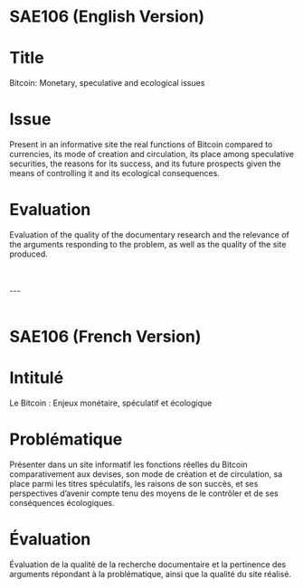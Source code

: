 # SAE106 (English Version)

# Title 
Bitcoin: Monetary, speculative and ecological issues 

# Issue 
Present in an informative site the real functions of Bitcoin compared to currencies, its mode of creation and circulation, its place among speculative securities, the reasons for its success, and its future prospects given the means of controlling it and its ecological consequences. 

# Evaluation 
Evaluation of the quality of the documentary research and the relevance of the arguments responding to the problem, as well as the quality of the site produced.

<br >
<br >
---
<br >
<br >

# SAE106 (French Version)

# Intitulé
Le Bitcoin : Enjeux monétaire, spéculatif et écologique

# Problématique
Présenter dans un site informatif les fonctions réelles du Bitcoin comparativement aux devises, son mode de création et de circulation, sa place parmi les titres spéculatifs, les raisons de son succès, et ses perspectives d’avenir compte tenu des moyens de le contrôler et de ses conséquences écologiques.

# Évaluation
Évaluation de la qualité de la recherche documentaire et la pertinence des arguments répondant à la problématique, ainsi que la qualité du site réalisé.
